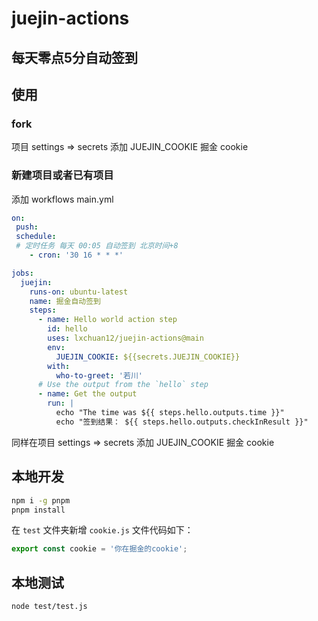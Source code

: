 # juejin-actions
## 每天零点5分自动签到

## 使用
### fork

项目 settings => secrets 添加 JUEJIN_COOKIE 掘金 cookie
### 新建项目或者已有项目

添加 workflows main.yml

```yml
on: 
 push:
 schedule:
 # 定时任务 每天 00:05 自动签到 北京时间+8
    - cron: '30 16 * * *'

jobs:
  juejin:
    runs-on: ubuntu-latest
    name: 掘金自动签到
    steps:
      - name: Hello world action step
        id: hello
        uses: lxchuan12/juejin-actions@main
        env: 
          JUEJIN_COOKIE: ${{secrets.JUEJIN_COOKIE}}
        with:
          who-to-greet: '若川'
      # Use the output from the `hello` step
      - name: Get the output
        run: | 
          echo "The time was ${{ steps.hello.outputs.time }}"
          echo "签到结果： ${{ steps.hello.outputs.checkInResult }}"
```

同样在项目 settings => secrets 添加 JUEJIN_COOKIE 掘金 cookie

## 本地开发

```bash
npm i -g pnpm
pnpm install
```

在 `test` 文件夹新增 `cookie.js` 文件代码如下：

```js
export const cookie = '你在掘金的cookie';
```

## 本地测试

```bash
node test/test.js
```
